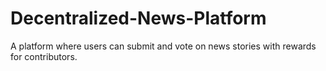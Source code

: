 # Decentralized-News-Platform
 A platform where users can submit and vote on news stories with rewards for contributors.
